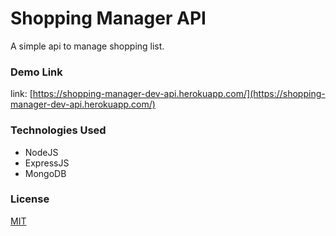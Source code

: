 # Shopping Manager API

A simple api to manage shopping list.

### Demo Link

link: [https://shopping-manager-dev-api.herokuapp.com/](https://shopping-manager-dev-api.herokuapp.com/)

### Technologies Used

- NodeJS
- ExpressJS
- MongoDB

### License

[MIT](https://choosealicense.com/licenses/mit/)
